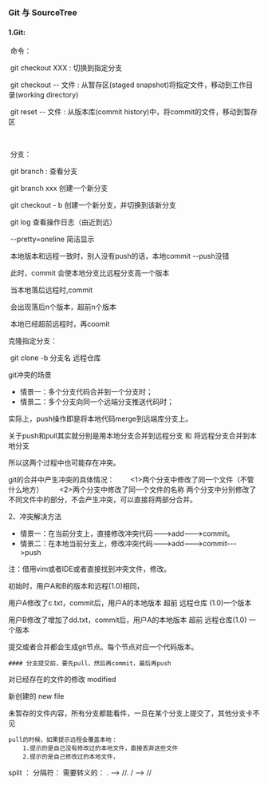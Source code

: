 ### Git 与 SourceTree

#### 1.Git:

​	命令：

​		git checkout XXX    	: 切换到指定分支

​		git checkout -- 文件 	: 从暂存区(staged snapshot)将指定文件，移动到工作目录(working directory)

​		git reset -- 文件		: 从版本库(commit history)中，将commit的文件，移动到暂存区	

​		



​	分支：

​		git branch : 查看分支

​		git branch xxx 创建一个新分支

​		git checkout - b 创建一个新分支，并切换到该新分支  

​		git log 查看操作日志（由近到远）

​			--pretty=oneline  简洁显示

​	本地版本和远程一致时，别人没有push的话，本地commit --push没错

​		此时，commit 会使本地分支比远程分支高一个版本

​	当本地落后远程时,commit

​		会出现落后n个版本，超前n个版本

​	本地已经超前远程时，再coomit



克隆指定分支：	

​	git clone -b 分支名  远程仓库 



git冲突的场景

- 情景一：多个分支代码合并到一个分支时；
- 情景二：多个分支向同一个远端分支推送代码时；

实际上，push操作即是将本地代码merge到远端库分支上。

关于push和pull其实就分别是用本地分支合并到远程分支 和 将远程分支合并到本地分支

所以这两个过程中也可能存在冲突。

 

git的合并中产生冲突的具体情况：
　　<1>两个分支中修改了同一个文件（不管什么地方）
　　<2>两个分支中修改了同一个文件的名称
两个分支中分别修改了不同文件中的部分，不会产生冲突，可以直接将两部分合并。

2、冲突解决方法

- 情景一：在当前分支上，直接修改冲突代码--->add--->commit。
- 情景二：在本地当前分支上，修改冲突代码--->add--->commit--->push

 注：借用vim或者IDE或者直接找到冲突文件，修改。



初始时，用户A和B的版本和远程(1.0)相同，

用户A修改了c.txt，commit后，用户A的本地版本 超前 远程仓库 (1.0)一个版本



用户B修改了增加了dd.txt，commit后，用户A的本地版本 超前 远程仓库(1.0) 一个版本

提交或者合并都会生成git节点。每个节点对应一个代码版本。 

	#### 分支提交前，要先pull，然后再commit，最后再push



对已经存在的文件的修改 modified

新创建的 new file

未暂存的文件内容，所有分支都能看件，一旦在某个分支上提交了，其他分支卡不见

```
pull的时候，如果提示远程会覆盖本地：
	1.提示的是自己没有修改过的本地文件，直接丢弃这些文件
	2.提示的是自己修改过的本地文件，
```



split ： 
	分隔符：
		需要转义的：
			.  --> //.
			/  --> //

​	

